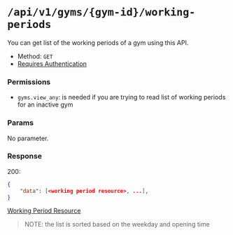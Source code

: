 # `/api/v1/gyms/{gym-id}/working-periods`
You can get list of the working periods of a gym using this API.

- Method: `GET`
- [Requires Authentication](../../auth/login.md#how-to-use-api-token)

### Permissions

- `gyms.view_any`: is needed if you are trying to read list of working periods for an inactive gym

### Params

No parameter.

### Response

200:
```json
{
    "data": [<working period resource>, ...],
}
```

[Working Period Resource](../../resources/gym_working_period.md)

> NOTE: the list is sorted based on the weekday and opening time
